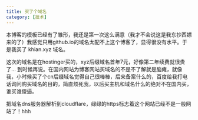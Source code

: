 ```yaml
---
title: 买了个域名
category: [技术]
---
```


本博客的模板已经有了雏形，我还是第一次这么满意（我才不会说这是我东抄西嫖来的了）我感觉只用github.io的域名太配不上这个博客了，显得很没有水平。于是我买了 khian.xyz 域名。

这次的域名是在hostinger买的，xyz后缀域名首年7元，好像第二年续费就很贵了… 到时候再说。在国内网站为博客网站买域名的不是不了解就是脑瘫，就像我，小时候买了个cn后缀域名觉得自己很棒棒，后来备案什么的，百度给我打电话询问购买域名的目的，简直烦死我，以后买主机和域名什么的绝对不在国内买，谁买谁傻逼。

把域名dns服务器解析到cloudflare，绿绿的https标志着这个网站已经不是一般网站了！hhh
